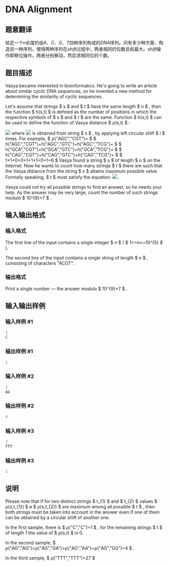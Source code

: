 # DNA Alignment

## 题意翻译

给定一个n长度的由$A$、$C$、$G$、$T$四种序列构成的$DNA$序列。问有多少种方案，构造另一种序列，使得两种序列在$shift$过程中，两者相同的位数总和最大。$shift$操作即移位操作，两者分别移动，然后求相同位的个数。

## 题目描述

Vasya became interested in bioinformatics. He's going to write an article about similar cyclic DNA sequences, so he invented a new method for determining the similarity of cyclic sequences.

Let's assume that strings $ s $ and $ t $ have the same length $ n $ , then the function $ h(s,t) $ is defined as the number of positions in which the respective symbols of $ s $ and $ t $ are the same. Function $ h(s,t) $ can be used to define the function of Vasya distance $ ρ(s,t) $ :

![](https://cdn.luogu.com.cn/upload/vjudge_pic/CF520C/0b4348c88074431fd692746719c4a6f852a88ac1.png) where ![](https://cdn.luogu.com.cn/upload/vjudge_pic/CF520C/e04d6b40ed912903e989b816c65cd323f288312f.png) is obtained from string $ s $ , by applying left circular shift $ i $ times. For example, $ ρ(&quot;AGC&quot;,&quot;CGT&quot;)= $ $ h(&quot;AGC&quot;,&quot;CGT&quot;)+h(&quot;AGC&quot;,&quot;GTC&quot;)+h(&quot;AGC&quot;,&quot;TCG&quot;)+ $ $ h(&quot;GCA&quot;,&quot;CGT&quot;)+h(&quot;GCA&quot;,&quot;GTC&quot;)+h(&quot;GCA&quot;,&quot;TCG&quot;)+ $ $ h(&quot;CAG&quot;,&quot;CGT&quot;)+h(&quot;CAG&quot;,&quot;GTC&quot;)+h(&quot;CAG&quot;,&quot;TCG&quot;)= $ $ 1+1+0+0+1+1+1+0+1=6 $ Vasya found a string $ s $ of length $ n $ on the Internet. Now he wants to count how many strings $ t $ there are such that the Vasya distance from the string $ s $ attains maximum possible value. Formally speaking, $ t $ must satisfy the equation: ![](https://cdn.luogu.com.cn/upload/vjudge_pic/CF520C/106c86f5cd7beb20b5aaf5b6e98985a65f7d4450.png).

Vasya could not try all possible strings to find an answer, so he needs your help. As the answer may be very large, count the number of such strings modulo $ 10^{9}+7 $ .

## 输入输出格式

### 输入格式

The first line of the input contains a single integer $ n $ ( $ 1<=n<=10^{5} $ ).

The second line of the input contains a single string of length $ n $ , consisting of characters "ACGT".

### 输出格式

Print a single number — the answer modulo $ 10^{9}+7 $ .

## 输入输出样例

### 输入样例 #1

```cpp
1
C

```
### 输出样例 #1

```cpp
1

```
### 输入样例 #2

```cpp
2
AG

```
### 输出样例 #2

```cpp
4

```
### 输入样例 #3

```cpp
3
TTT

```
### 输出样例 #3

```cpp
1

```
## 说明

Please note that if for two distinct strings $ t_{1} $ and $ t_{2} $ values $ ρ(s,t_{1}) $ и $ ρ(s,t_{2}) $ are maximum among all possible $ t $ , then both strings must be taken into account in the answer even if one of them can be obtained by a circular shift of another one.

In the first sample, there is $ ρ(&quot;C&quot;,&quot;C&quot;)=1 $ , for the remaining strings $ t $ of length 1 the value of $ ρ(s,t) $ is 0.

In the second sample, $ ρ(&quot;AG&quot;,&quot;AG&quot;)=ρ(&quot;AG&quot;,&quot;GA&quot;)=ρ(&quot;AG&quot;,&quot;AA&quot;)=ρ(&quot;AG&quot;,&quot;GG&quot;)=4 $ .

In the third sample, $ ρ(&quot;TTT&quot;,&quot;TTT&quot;)=27 $

